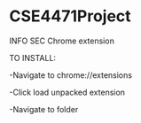 # CSE4471Project
INFO SEC Chrome extension

TO INSTALL:

-Navigate to chrome://extensions

-Click load unpacked extension 

-Navigate to folder
